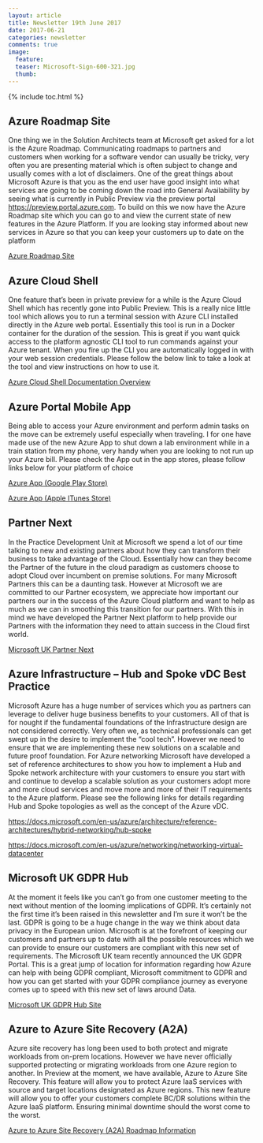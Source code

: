 ```yaml
---
layout: article
title: Newsletter 19th June 2017
date: 2017-06-21
categories: newsletter
comments: true
image:
  feature: 
  teaser: Microsoft-Sign-600-321.jpg
  thumb: 
---
```


{% include toc.html %}

## Azure Roadmap Site
 

One thing we in the Solution Architects team at Microsoft get asked for a lot is the Azure Roadmap. Communicating roadmaps to partners and customers when working for a software vendor can usually be tricky, very often you are presenting material which is often subject to change and usually comes with a lot of disclaimers. One of the great things about Microsoft Azure is that you as the end user have good insight into what services are going to be coming down the road into General Availability by seeing what is currently in Public Preview via the preview portal <https://preview.portal.azure.com>. To build on this we now have the Azure Roadmap site which you can go to and view the current state of new features in the Azure Platform. If you are looking stay informed about new services in Azure so that you can keep your customers up to date on the platform

[Azure Roadmap Site](https://azure.microsoft.com/en-gb/roadmap)



## Azure Cloud Shell
 

 One feature that’s been in private preview for a while is the Azure Cloud Shell which has recently gone into Public Preview. This is a really nice little tool which allows you to run a terminal session with Azure CLI installed directly in the Azure web portal. Essentially this tool is run in a Docker container for the duration of the session. This is great if you want quick access to the platform agnostic CLI tool to run commands against your Azure tenant. When you fire up the CLI you are automatically logged in with your web session credentials. Please follow the below link to take a look at the tool and view instructions on how to use it.   

[Azure Cloud Shell Documentation Overview](https://docs.microsoft.com/en-us/azure/cloud-shell/overview)



## Azure Portal Mobile App
 

Being able to access your Azure environment and perform admin tasks on the move can be extremely useful especially when traveling. I for one have made use of the new Azure App to shut down a lab environment while in a train station from my phone, very handy when you are looking to not run up your Azure bill. Please check the App out in the app stores, please follow links below for your platform of choice

[Azure App (Google Play Store)](https://play.google.com/store/apps/details?id=com.microsoft.azure)

[Azure App (Apple ITunes Store)](https://itunes.apple.com/us/app/microsoft-azure/id1219013620?mt=8)



## Partner Next
 

In the Practice Development Unit at Microsoft we spend a lot of our time talking to new and existing partners about how they can transform their business to take advantage of the Cloud. Essentially how can they become the Partner of the future in the cloud paradigm as customers choose to adopt Cloud over incumbent on premise solutions. For many Microsoft Partners this can be a daunting task. However at Microsoft we are committed to our Partner ecosystem, we appreciate how important our partners our in the success of the Azure Cloud platform and want to help as much as we can in smoothing this transition for our partners. With this in mind we have developed the Partner Next platform to help provide our Partners with the information they need to attain success in the Cloud first world.

[Microsoft UK Partner Next](https://www.microsoft.com/uk/partner/next/)



## Azure Infrastructure – Hub and Spoke vDC Best Practice
 

Microsoft Azure has a huge number of services which you as partners can leverage to deliver huge business benefits to your customers. All of that is for nought if the fundamental foundations of the Infrastructure design are not considered correctly. Very often we, as technical professionals can get swept up in the desire to implement the “cool tech”. However we need to ensure that we are implementing these new solutions on a scalable and future proof foundation. For Azure networking Microsoft have developed a set of reference architectures to show you how to implement a Hub and Spoke network architecture with your customers to ensure you start with and continue to develop a scalable solution as your customers adopt more and more cloud services and move more and more of their IT requirements to the Azure platform. Please see the following links for details regarding Hub and Spoke topologies as well as the concept of the Azure vDC.

<https://docs.microsoft.com/en-us/azure/architecture/reference-architectures/hybrid-networking/hub-spoke>

<https://docs.microsoft.com/en-us/azure/networking/networking-virtual-datacenter>



## Microsoft UK GDPR Hub 
 

At the moment it feels like you can’t go from one customer meeting to the next without mention of the looming implications of GDPR. It’s certainly not the first time it’s been raised in this newsletter and I’m sure it won’t be the last. GDPR is going to be a huge change in the way we think about data privacy in the European union. Microsoft is at the forefront of keeping our customers and partners up to date with all the possible resources which we can provide to ensure our customers are compliant with this new set of requirements. The Microsoft UK team recently announced the UK GDPR Portal. This is a great jump of location for information regarding how Azure can help with being GDPR compliant, Microsoft commitment to GDPR and how you can get started with your GDPR compliance journey as everyone comes up to speed with this new set of laws around Data.

[Microsoft UK GDPR Hub Site](https://enterprise.microsoft.com/en-gb/trends/understanding-the-gdpr/)



## Azure to Azure Site Recovery (A2A) 
 

Azure site recovery has long been used to both protect and migrate workloads from on-prem locations. However we have never officially supported protecting or migrating workloads from one Azure region to another. In Preview at the moment, we have available, Azure to Azure Site Recovery. This feature will allow you to protect Azure IaaS services with source and target locations designated as Azure regions. This new feature will allow you to offer your customers complete BC/DR solutions within the Azure IaaS platform. Ensuring minimal downtime should the worst come to the worst.

[Azure to Azure Site Recovery (A2A) Roadmap Information](https://azure.microsoft.com/en-gb/roadmap/azure-site-recovery-between-azure-regions/)

